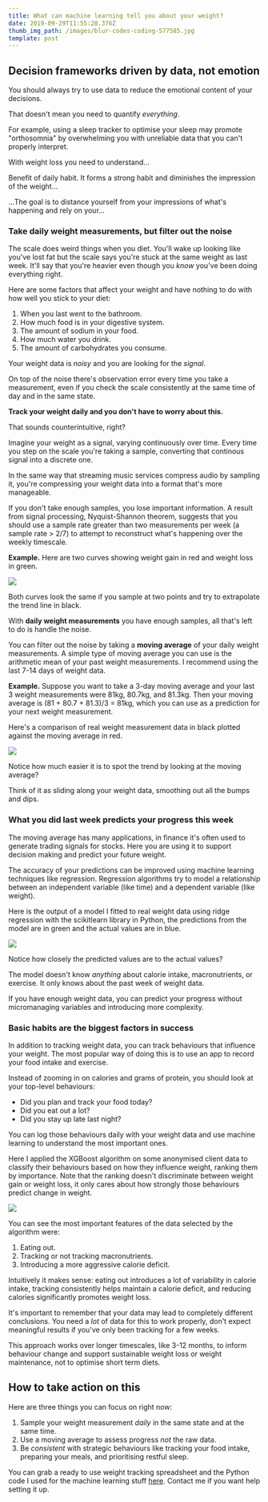 ```yaml
---
title: What can machine learning tell you about your weight?
date: 2019-09-29T11:55:28.376Z
thumb_img_path: /images/blur-codes-coding-577585.jpg
template: post
---
```

## Decision frameworks driven by data, not emotion

You should always try to use data to reduce the emotional content of your decisions.

That doesn't mean you need to quantify _everything_.

For example, using a sleep tracker to optimise your sleep may promote "orthosomnia" by overwhelming you with unreliable data that you can't properly interpret.

With weight loss you need to understand...

Benefit of daily habit. It forms a strong habit and diminishes the impression of the weight...

...The goal is to distance yourself from your impressions of what's happening and rely on your...

### Take daily weight measurements, but filter out the noise

The scale does weird things when you diet. You'll wake up looking like you've lost fat but the scale says you're stuck at the same weight as last week. It'll say that you're heavier even though you _know_ you've been doing everything right.

Here are some factors that affect your weight and have nothing to do with how well you stick to your diet:

1. When you last went to the bathroom.
2. How much food is in your digestive system.
3. The amount of sodium in your food.
4. How much water you drink.
5. The amount of carbohydrates you consume.

Your weight data is _noisy_ and you are looking for the _signal_.

On top of the noise there's observation error every time you take a measurement, even if you check the scale consistently at the same time of day and in the same state.

**Track your weight daily and you don't have to worry about this.**

That sounds counterintuitive, right?

Imagine your weight as a signal, varying continuously over time. Every time you step on the scale you're taking a sample, converting that continous signal into a discrete one.

In the same way that streaming music services compress audio by sampling it, you're compressing your weight data into a format that's more manageable.

If you don't take enough samples, you lose important information. A result from signal processing, Nyquist-Shannon theorem, suggests that you should use a sample rate greater than two measurements per week (a sample rate > 2/7) to attempt to reconstruct what's happening over the weekly timescale.

**Example.** Here are two curves showing weight gain in red and weight loss in green.

![](/images/untitled-design-3.png)

Both curves look the same if you sample at two points and try to extrapolate the trend line in black.

With **daily weight measurements** you have enough samples, all that's left to do is handle the noise.

You can filter out the noise by taking a **moving average** of your daily weight measurements. A simple type of moving average you can use is the arithmetic mean of your past weight measurements. I recommend using the last 7-14 days of weight data.

**Example.** Suppose you want to take a 3-day moving average and your last 3 weight measurements were 81kg, 80.7kg, and 81.3kg. Then your moving average is (81 + 80.7 + 81.3)/3 = 81kg, which you can use as a prediction for your next weight measurement.

Here's a comparison of real weight measurement data in black plotted against the moving average in red.

![](/images/ma.png)

Notice how much easier it is to spot the trend by looking at the moving average?

Think of it as sliding along your weight data, smoothing out all the bumps and dips.

### What you did last week predicts your progress this week

The moving average has many applications, in finance it's often used to generate trading signals for stocks. Here you are using it to support decision making and predict your future weight.

The accuracy of your predictions can be improved using machine learning techniques like regression. Regression algorithms try to model a relationship between an independent variable (like time) and a dependent variable (like weight).

Here is the output of a model I fitted to real weight data using ridge regression with the scikitlearn library in Python, the predictions from the model are in green and the actual values are in blue.

![](/images/model.png)

Notice how closely the predicted values are to the actual values?

The model doesn't know _anything_ about calorie intake, macronutrients, or exercise. It only knows about the past week of weight data.

If you have enough weight data, you can predict your progress without micromanaging variables and introducing more complexity.

### Basic habits are the biggest factors in success

In addition to tracking weight data, you can track behaviours that influence your weight. The most popular way of doing this is to use an app to record your food intake and exercise.

Instead of zooming in on calories and grams of protein, you should look at your top-level behaviours:

* Did you plan and track your food today?
* Did you eat out a lot?
* Did you stay up late last night?

You can log those behaviours daily with your weight data and use machine learning to understand the most important ones.

Here I applied the XGBoost algorithm on some anonymised client data to classify their behaviours based on how they influence weight, ranking them by importance. Note that the ranking doesn't discriminate between weight gain or weight loss, it only cares about how strongly those behaviours predict change in weight.

![](/images/features.png)

You can see the most important features of the data selected by the algorithm were:

1. Eating out.
2. Tracking or not tracking macronutrients.
3. Introducing a more aggressive calorie deficit.

Intuitively it makes sense: eating out introduces a lot of variability in calorie intake, tracking consistently helps maintain a calorie deficit, and reducing calories significantly promotes weight loss.

It's important to remember that your data may lead to completely different conclusions. You need a _lot_ of data for this to work properly, don't expect meaningful results if you've only been tracking for a few weeks.

This approach works over longer timescales, like 3-12 months, to inform behaviour change and support sustainable weight loss or weight maintenance, not to optimise short term diets.

## How to take action on this

Here are three things you can focus on right now:

1. Sample your weight measurement _daily_ in the same state and at the same time.
2. Use a moving average to assess progress _not_ the raw data.
3. Be _consistent_ with strategic behaviours like tracking your food intake, preparing your meals, and prioritising restful sleep.

You can grab a ready to use weight tracking spreadsheet and the Python code I used for the machine learning stuff [here](https://drive.google.com/open?id=1pTS0x-9m8XKafIuUMQi7fvN1gglt9jLY). Contact me if you want help setting it up.

